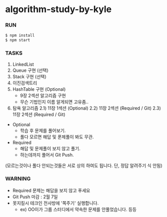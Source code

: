 # algorithm-study-by-kyle

### RUN
```bash
$ npm install
$ npm start
```
### TASKS
1. LinkedList
2. Queue 구현 (선택)
3. Stack 구현 (선택)
4. 이진검색트리
5. HashTable 구현 (Optional)
   - 9장 2섹션 알고리즘 구현
   - 무슨 기법인지 이름 알게되면 고유좀..
6. 탐욕 알고리즘
   2.1) 11장 1섹션 (Optional)
   2.2) 11장 2섹션 (Required / Git)
   2.3) 11장 2섹션 (Required / Git)
 
* Optional
  - 학습 후 문제를 풀어보기.
  - 풀다 모르면 해답 및 푼제풀이 봐도 무관.
* Required  
  - 해답 및 문제풀이 보지 않고 풀기.
  - 하는데까지 풀어서 Git Push.
 
(모르는것이나 풀다 안되는것들은 서로 상의 하여도 됩니다. 단, 정답 알려주기 식 안됨)

### WARNING
* Required 문제는 해답을 보지 않고 푸세요
* Git Push 마감 : 2월 7일
* 못지킬시 테크인 전사방에 '쪽주기' 실행합니다.
   - ex) OO이가 그룹 스터디에서 약속한 문제를 안풀었습니다. 등등
